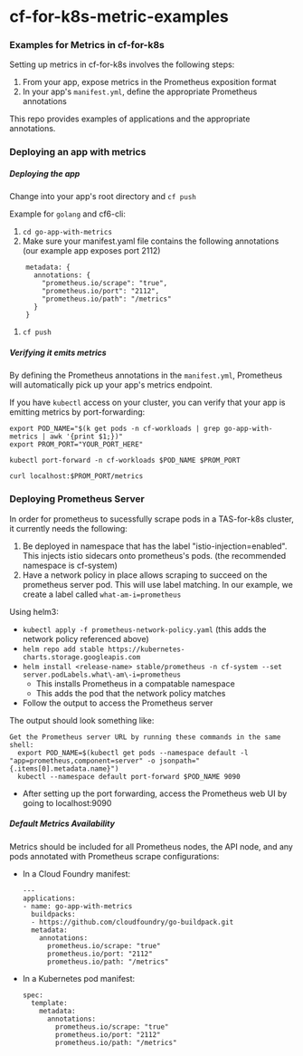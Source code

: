 # cf-for-k8s-metric-examples

### Examples for Metrics in cf-for-k8s

Setting up metrics in cf-for-k8s involves the following steps:
1. From your app, expose metrics in the Prometheus exposition format
1. In your app's `manifest.yml`, define the appropriate Prometheus annotations

This repo provides examples of applications and the appropriate annotations.

### Deploying an app with metrics

##### Deploying the app

Change into your app's root directory and `cf push`

Example for `golang` and cf6-cli:
1. `cd go-app-with-metrics`
1. Make sure your manifest.yaml file contains the following annotations (our
   example app exposes port 2112)

  ```
      metadata: {
        annotations: {
          "prometheus.io/scrape": "true",
          "prometheus.io/port": "2112",
          "prometheus.io/path": "/metrics"
        }
      }
  ```
1. `cf push`


##### Verifying it emits metrics

By defining the Prometheus annotations in the `manifest.yml`, Prometheus will
automatically pick up your app's metrics endpoint.

If you have `kubectl` access on your cluster, you can verify that your app is
emitting metrics by port-forwarding:

```
export POD_NAME="$(k get pods -n cf-workloads | grep go-app-with-metrics | awk '{print $1;})"
export PROM_PORT="YOUR_PORT_HERE"

kubectl port-forward -n cf-workloads $POD_NAME $PROM_PORT

curl localhost:$PROM_PORT/metrics
```

### Deploying Prometheus Server

In order for prometheus to sucessfully scrape pods in a TAS-for-k8s cluster,
it currently needs the following:

1. Be deployed in namespace that has the label "istio-injection=enabled".
   This injects istio sidecars onto prometheus's pods.
   (the recommended namespace is cf-system)
1. Have a network policy in place allows scraping to succeed on the prometheus
   server pod. This will use label matching. In our example, we create a label
   called `what-am-i=prometheus`

Using helm3:

* `kubectl apply -f prometheus-network-policy.yaml` (this adds the network
  policy referenced above)
* `helm repo add stable https://kubernetes-charts.storage.googleapis.com`
* `helm install <release-name> stable/prometheus -n cf-system --set server.podLabels.what\-am\-i=prometheus`
    * This installs Prometheus in a compatable namespace
    * This adds the pod that the network policy matches
* Follow the output to access the Prometheus server

The output should look something like:
```
Get the Prometheus server URL by running these commands in the same shell:
  export POD_NAME=$(kubectl get pods --namespace default -l "app=prometheus,component=server" -o jsonpath="{.items[0].metadata.name}")
  kubectl --namespace default port-forward $POD_NAME 9090
```
* After setting up the port forwarding, access the Prometheus web UI by going to localhost:9090

##### Default Metrics Availability

Metrics should be included for all Prometheus nodes, the API node, and any
pods annotated with Prometheus scrape configurations:

* In a Cloud Foundry manifest:
  ```
  ---
  applications:
  - name: go-app-with-metrics
    buildpacks:
    - https://github.com/cloudfoundry/go-buildpack.git
    metadata:
      annotations:
        prometheus.io/scrape: "true"
        prometheus.io/port: "2112"
        prometheus.io/path: "/metrics"
  ```
* In a Kubernetes pod manifest:
  ```
  spec:
    template:
      metadata:
        annotations:
          prometheus.io/scrape: "true"
          prometheus.io/port: "2112"
          prometheus.io/path: "/metrics"
  ```
